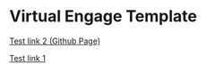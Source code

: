 # Virtual Engage Template


[Test link 2 (Github Page)](https://symmetrical-chainsaw-ec4f7671.pages.github.io/)

[Test link 1](https://virtualengage.arup.com/ecd0713b84a537bdb2edf333466e572a/)
